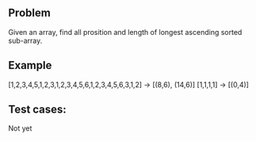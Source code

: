 ## Problem
Given an array, find all prosition and length of longest ascending sorted sub-array.
## Example
[1,2,3,4,5,1,2,3,1,2,3,4,5,6,1,2,3,4,5,6,3,1,2] -> [(8,6), (14,6)]
[1,1,1,1] -> [(0,4)]
## Test cases:
Not yet 

